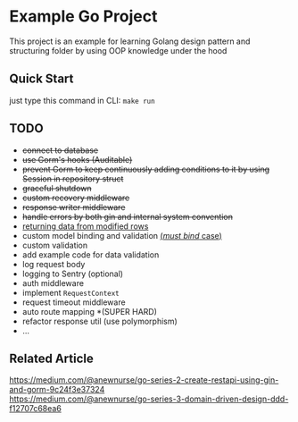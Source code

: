 # Example Go Project

This project is an example for learning Golang design pattern and structuring folder by using OOP knowledge under the hood

## Quick Start
just type this command in CLI: `make run`

## TODO
  - <s>connect to database</s>
  - <s>use Gorm's hooks (Auditable)</s>
  - <s>prevent Gorm to keep continuously adding conditions to it by using Session in repository struct</s>
  - <s>graceful shutdown</s>
  - <s>custom recovery middleware</s>
  - <s>response writer middleware</s>
  - <s>handle errors by both gin and internal system convention</s>
  - [returning data from modified rows](https://gorm.io/docs/update.html#Returning-Data-From-Modified-Rows)
  - custom model binding and validation [(*must bind* case)](https://chenyitian.gitbooks.io/gin-web-framework/content/docs/17.html)
  - custom validation
  - add example code for data validation
  - log request body
  - logging to Sentry (optional)
  - auth middleware
  - implement `RequestContext`
  - request timeout middleware
  - auto route mapping *(SUPER HARD)
  - refactor response util (use polymorphism)
  - ...

## Related Article
https://medium.com/@anewnurse/go-series-2-create-restapi-using-gin-and-gorm-9c24f3e37324 \
https://medium.com/@anewnurse/go-series-3-domain-driven-design-ddd-f12707c68ea6
